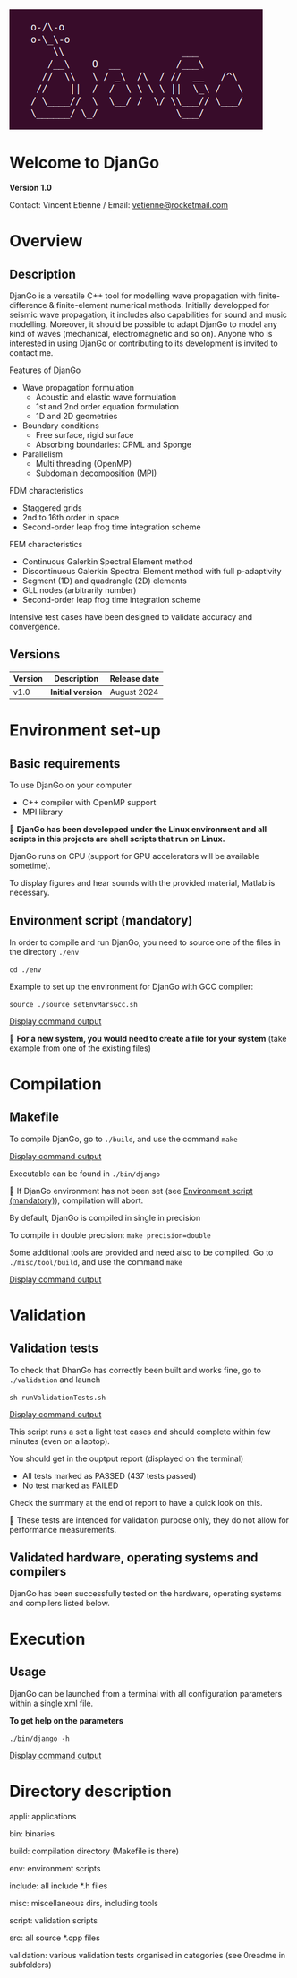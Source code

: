 
<img src=".//misc/fileForReadme/DjanGoLogo.png"  alt="./misc/fileForReadme/DjanGoLogo.png">

# Welcome to DjanGo

**Version 1.0**

Contact: Vincent Etienne / Email: vetienne@rocketmail.com

# Overview

## Description

DjanGo is a versatile C++ tool for modelling wave propagation
with finite-difference & finite-element numerical methods. Initially developped for seismic wave propagation, it includes also capabilities for sound and music modelling. Moreover, it should be possible to adapt DjanGo to model any kind of waves (mechanical, electromagnetic and so on). Anyone who is interested in using DjanGo or contributing to its development is invited to contact me.  

Features of DjanGo
- Wave propagation formulation
  - Acoustic and elastic wave formulation
  - 1st and 2nd order equation formulation
  - 1D and 2D geometries
- Boundary conditions
  - Free surface, rigid surface
  - Absorbing boundaries: CPML and Sponge
- Parallelism
  - Multi threading (OpenMP)
  - Subdomain decomposition (MPI)

FDM characteristics
- Staggered grids
- 2nd to 16th order in space
- Second-order leap frog time integration scheme

FEM characteristics
- Continuous Galerkin Spectral Element method
- Discontinuous Galerkin Spectral Element method with full p-adaptivity
- Segment (1D) and quadrangle (2D) elements
- GLL nodes (arbitrarily number)
- Second-order leap frog time integration scheme

Intensive test cases have been designed to validate accuracy and convergence.

## Versions

Version      | Description | Release date
------------ | ----------- | ------------
v1.0         |  **Initial version** | August 2024


# Environment set-up

## Basic requirements

To use DjanGo on your computer
* C++ compiler with OpenMP support
* MPI library

:bell: **DjanGo has been developped under the Linux environment and all scripts in this projects are shell scripts that run on Linux.**

DjanGo runs on CPU (support for GPU accelerators will be available sometime).

To display figures and hear sounds with the provided material, Matlab is necessary.

## Environment script (mandatory)

In order to compile and run DjanGo, you need to source one of the files in the directory `./env`

`cd ./env`

Example to set up the environment for DjanGo with GCC compiler:

`source ./source setEnvMarsGcc.sh`

[Display command output](misc/fileForReadme/setEnvDjanGo.txt)

:bell: **For a new system, you would need to create a file for your system** (take example from one of the existing files)

# Compilation

## Makefile

To compile DjanGo, go to `./build`, and use the command `make`

[Display command output](misc/fileForReadme/make.txt)

Executable can be found in `./bin/django`

:bell: If DjanGo environment has not been set (see [Environment script (mandatory)](#environment-script-mandatory)), compilation will abort.

By default, DjanGo is compiled in single in precision

To compile in double precision: `make precision=double`

Some additional tools are provided and need also to be compiled. Go to `./misc/tool/build`, and use the command `make`

[Display command output](misc/fileForReadme/makeTools.txt)

# Validation

## Validation tests

To check that DhanGo has correctly been built and works fine, go to `./validation` and launch

`sh runValidationTests.sh`

[Display command output](misc/fileForReadme/runValidationTests.txt)

This script runs a set a light test cases and should complete within few minutes (even on a laptop).

You should get in the ouptput report (displayed on the terminal)

* All tests marked as PASSED (437 tests passed)
* No test marked as FAILED

Check the summary at the end of report to have a quick look on this.

:bell: These tests are intended for validation purpose only, they do not allow for performance measurements.

## Validated hardware, operating systems and compilers

DjanGo has been successfully tested on the hardware, operating systems and compilers listed below.

# Execution

## Usage

DjanGo can be launched from a terminal with all configuration parameters within a single xml file.

**To get help on the parameters**

`./bin/django -h`

[Display command output](misc/fileForReadme/commandLineParam.txt)


# Directory description

appli: applications

bin: binaries

build: compilation directory (Makefile is there)

env: environment scripts

include: all include *.h files

misc: miscellaneous dirs, including tools

script: validation scripts

src: all source *.cpp files

validation: various validation tests organised in categories (see 0readme in subfolders)
